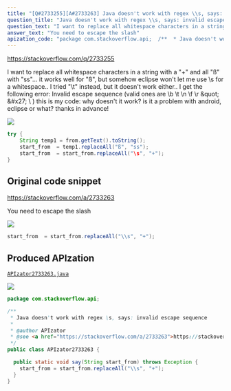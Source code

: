 ```yaml
---
title: "[Q#2733255][A#2733263] Java doesn't work with regex \\s, says: invalid escape sequence"
question_title: "Java doesn't work with regex \\s, says: invalid escape sequence"
question_text: "I want to replace all whitespace characters in a string with a \"+\" and all \"ß\" with \"ss\"... it works well for \"ß\", but somehow eclipse won't let me use \\s for a whitespace.. I tried \"\\t\" instead, but it doesn't work either.. I get the following error: Invalid escape sequence (valid ones   are \\b \\t \\n \\f \\r \\\" \\' \\ ) this is my code: why doesn't it work? is it a problem with android, eclipse or what? thanks in advance!"
answer_text: "You need to escape the slash"
apization_code: "package com.stackoverflow.api;  /**  * Java doesn't work with regex \\s, says: invalid escape sequence  *  * @author APIzator  * @see <a href=\"https://stackoverflow.com/a/2733263\">https://stackoverflow.com/a/2733263</a>  */ public class APIzator2733263 {    public static void say(String start_from) throws Exception {     start_from = start_from.replaceAll(\"\\\\s\", \"+\");   } }"
---
```


https://stackoverflow.com/q/2733255

I want to replace all whitespace characters in a string with a &quot;+&quot; and all &quot;ß&quot; with &quot;ss&quot;... it works well for &quot;ß&quot;, but somehow eclipse won&#x27;t let me use \s for a whitespace.. I tried &quot;\t&quot; instead, but it doesn&#x27;t work either.. I get the following error:
Invalid escape sequence (valid ones
  are \b \t \n \f \r \&quot; \&#x27; \ )
this is my code:
why doesn&#x27;t it work? is it a problem with android, eclipse or what?
thanks in advance!


<div class="code-logo"><img src="/stackoverflow.png" /></div>

```java
try {
    String temp1 = from.getText().toString();
    start_from  = temp1.replaceAll("ß", "ss");
    start_from  = start_from.replaceAll("\s", "+");
}
```


## Original code snippet

https://stackoverflow.com/a/2733263

You need to escape the slash

<div class="code-logo"><img src="/stackoverflow.png" /></div>

```java
start_from  = start_from.replaceAll("\\s", "+");
```

## Produced APIzation

[`APIzator2733263.java`](https://github.com/pasqualesalza/apization/raw/main/data/search/APIzator2733263.java)

<div class="code-logo"><img src="/apizator.png" /></div>

```java
package com.stackoverflow.api;

/**
 * Java doesn't work with regex \s, says: invalid escape sequence
 *
 * @author APIzator
 * @see <a href="https://stackoverflow.com/a/2733263">https://stackoverflow.com/a/2733263</a>
 */
public class APIzator2733263 {

  public static void say(String start_from) throws Exception {
    start_from = start_from.replaceAll("\\s", "+");
  }
}

```